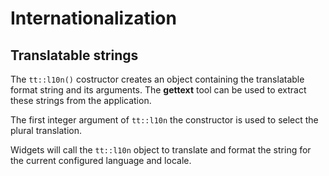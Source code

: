 Internationalization
====================

Translatable strings
--------------------
The `tt::l10n()` costructor creates an object containing the translatable format string
and its arguments. The **gettext** tool can be used to extract these strings
from the application.

The first integer argument of `tt::l10n` the constructor is used to select the plural
translation.

Widgets will call the `tt::l10n` object to translate and format the string for the
current configured language and locale.

